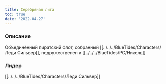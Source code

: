 ```yaml
---
title: Серебряная лига
toc: true
date: '2022-04-27'
---
```


### Описание
Объединённый пиратский флот, собранный [[../../../BlueTides/Characters/Леди Сильвер]], недружественен к [[../../../BlueTides/PC/Никель]]

### Лидер
[[../../../BlueTides/Characters/Леди Сильвер]]